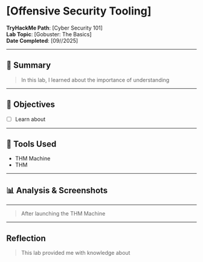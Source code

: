 # [Offensive Security Tooling]

**TryHackMe Path**: [Cyber Security 101]  
**Lab Topic**: [Gobuster: The Basics]  
**Date Completed**: [09//2025]

---

## 🧠 Summary

> In this lab, I learned about the importance of understanding

---

## 🎯 Objectives
- [ ] Learn about 
      
---

## 🧰 Tools Used
- THM Machine
- THM 

---

## 📊 Analysis & Screenshots

***  ***

> After launching the THM Machine

---

## Reflection

> This lab provided me with knowledge about 
